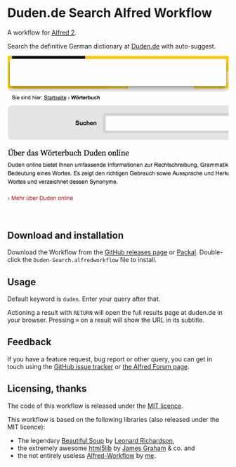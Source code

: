 # Duden.de Search Alfred Workflow #

A workflow for [Alfred 2][alfred].

Search the definitive German dictionary at [Duden.de][duden] with auto-suggest.

![Workflow in action][demo]

## Download and installation ##

Download the Workflow from the [GitHub releases page][releases] or [Packal][packal]. Double-click the `Duden-Search.alfredworkflow` file to install.

## Usage ##

Default keyword is `duden`. Enter your query after that.

Actioning a result with `RETURN` will open the full results page at duden.de in your browser. Pressing `⌘` on a result will show the URL in its subtitle.

## Feedback ##

If you have a feature request, bug report or other query, you can get in touch using the [GitHub issue tracker][issues] or [the Alfred Forum page][forum].

## Licensing, thanks ##

The code of this workflow is released under the [MIT licence][mit].

This workflow is based on the following libraries (also released under the MIT licence):

- The legendary [Beautiful Soup][bs] by [Leonard Richardson][lenny],
- the extremely awesome [html5lib][h5l] by [James Graham][jgraham] & co. and
- the not entirely useless [Alfred-Workflow][aw] by [me][deanishe].


[alfred]: http://www.alfredapp.com/
[aw]: http://www.deanishe.net/alfred-workflow/index.html
[bs]: http://www.crummy.com/software/BeautifulSoup/
[mit]: http://opensource.org/licenses/MIT
[h5l]: https://github.com/html5lib/html5lib-python
[deanishe]: https://github.com/deanishe/
[duden]: http://www.duden.de/woerterbuch
[releases]: https://github.com/deanishe/alfred-duden/releases/latest
[demo]: https://raw.githubusercontent.com/deanishe/alfred-duden/master/demo.gif "Workflow in action"
[packal]: http://www.packal.org/workflow/duden-search
[issues]: https://github.com/deanishe/alfred-duden/issues
[forum]: http://www.alfredforum.com/topic/4707-duden-dictionary-search-with-auto-suggest/
[lenny]: http://www.crummy.com/self/
[jgraham]: https://github.com/jgraham


